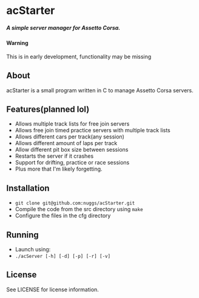 acStarter
======
##### A simple server manager for Assetto Corsa.

#### Warning
This is in early development, functionality may be missing

## About
acStarter is a small program written in C to manage Assetto Corsa servers.

## Features(planned lol)
 * Allows multiple track lists for free join servers
  * Allows free join timed practice servers with multiple track lists
  * Allows different cars per track(any session)
  * Allows different amount of laps per track
  * Allow different pit box size between sessions
 * Restarts the server if it crashes
 * Support for drifting, practice or race sessions
 * Plus more that I'm likely forgetting.

## Installation
 * `git clone git@github.com:nuggs/acStarter.git`
 * Compile the code from the src directory using `make`
 * Configure the files in the cfg directory

## Running
 * Launch using:
 * `./acServer [-h] [-d] [-p] [-r] [-v]`

## License
See LICENSE for license information.
